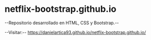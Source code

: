 # netflix-bootstrap.github.io
--Repositorio desarrollado en HTML, CSS y Bootstrap.--

--Visitar:-- https://danielartica93.github.io/netflix-bootstrap.github.io/